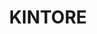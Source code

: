 ---
facts:
- Kintore is located in the Northern Territory of Australia.
- Kintore is approximately 530km west of Alice Springs.
- The community is situated near the Kintore Range.
- Kintore is predominantly inhabited by Aboriginal Australians.
- The main language spoken in Kintore is Pintupi Luritja.
- Kintore is known for its strong connection to traditional Aboriginal culture.
- The community has a rich history of art and storytelling.
- Kintore plays a significant role in preserving Indigenous languages and customs.
- The area around Kintore features unique desert landscapes.
- Kintore experiences a hot desert climate.
lastmod: '2025-04-06T07:02:53+00:00'
latitude: -21.949513
layout: suburb
longitude: 131.298809
postcode: 0872
state: NT
title: KINTORE
tourist_locations:
- Kintore Cultural Centre
- Kintore Community
- The Kintore Range
- Nearby Papunya Tjupi Arts Centre
- Uluru-Kata Tjuta National Park (further afield)
- Watarrka National Park (Kings Canyon) (further afield)
- West MacDonnell National Park (further afield)
- Alice Springs Desert Park (further afield)
- Tjoritja / West MacDonnell Ranges (further afield)
- Finke Gorge National Park (further afield)
url: /nt/kintore/
---